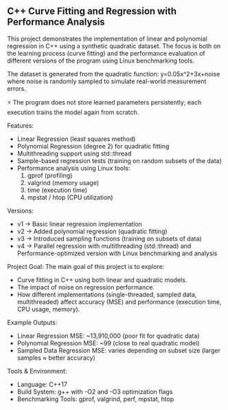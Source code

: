## C++ Curve Fitting and Regression with Performance Analysis ##

This project demonstrates the implementation of linear and polynomial regression in C++ using a synthetic quadratic dataset. The focus is both on the learning process (curve fitting) and the performance evaluation of different versions of the program using Linux benchmarking tools.

The dataset is generated from the quadratic function:
  y=0.05x^2+3x+noise
  where noise is randomly sampled to simulate real-world measurement errors.

⚡ The program does not store learned parameters persistently; each execution trains the model again from scratch.

Features:
  - Linear Regression (least squares method)
  - Polynomial Regression (degree 2) for quadratic fitting
  - Multithreading support using std::thread
  - Sample-based regression tests (training on random subsets of the data)
  - Performance analysis using Linux tools:
    1) gprof (profiling)
    2) valgrind (memory usage)
    3) time (execution time)
    4) mpstat / htop (CPU utilization)

Versions:
  - v1 → Basic linear regression implementation
  - v2 → Added polynomial regression (quadratic fitting)
  - v3 → Introduced sampling functions (training on subsets of data)
  - v4 → Parallel regression with multithreading (std::thread) and Performance-optimized version with Linux benchmarking and analysis

Project Goal:
  The main goal of this project is to explore:
  - Curve fitting in C++ using both linear and quadratic models.
  - The impact of noise on regression performance.
  - How different implementations (single-threaded, sampled data, multithreaded) affect accuracy (MSE) and performance (execution time, CPU usage, memory).

Example Outputs:
  - Linear Regression MSE: ~13,910,000 (poor fit for quadratic data)
  - Polynomial Regression MSE: ~99 (close to real quadratic model)
  - Sampled Data Regression MSE: varies depending on subset size (larger samples ≈ better accuracy)

Tools & Environment:
  - Language: C++17
  - Build System: g++ with -O2 and -O3 optimization flags
  - Benchmarking Tools: gprof, valgrind, perf, mpstat, htop
